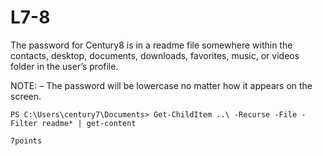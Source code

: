 # L7-8

The password for Century8 is in a readme file somewhere within the contacts, desktop, documents, downloads, favorites, music, or videos folder in the user’s profile.

NOTE:
– The password will be lowercase no matter how it appears on the screen.

`PS C:\Users\century7\Documents> Get-ChildItem ..\ -Recurse -File -Filter readme* | get-content`

`7points`